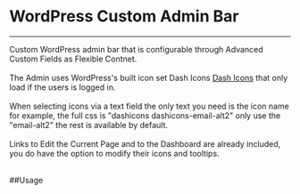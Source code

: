 # WordPress Custom Admin Bar
---
Custom WordPress admin bar that is configurable through Advanced Custom Fields as Flexible Contnet.<br /><br />
The Admin uses WordPress's built icon set Dash Icons [Dash Icons](https://developer.wordpress.org/resource/dashicons/) that only load if the users is logged in.<br /><br />
When selecting icons via a text field the only text you need is the icon name for example, the full css is "dashicons dashicons-email-alt2" only use the "email-alt2" the rest is
available by default. <br /><br />
Links to Edit the Current Page and to the Dashboard are already included, you do have the option to modify their icons and tooltips.<br /><br />

##Usage
